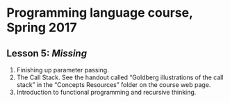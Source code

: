 # Programming language course, Spring 2017

## Lesson 5: *Missing*

1. Finishing up parameter passing.
2. The Call Stack.  See the handout called “Goldberg illustrations of the call stack” in the “Concepts Resources” folder on the course web page.
3. Introduction to functional programming and recursive thinking.